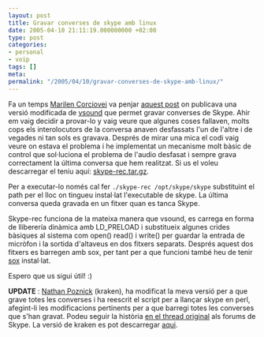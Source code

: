 ```yaml
---
layout: post
title: Gravar converses de skype amb linux
date: 2005-04-10 21:11:19.000000000 +02:00
type: post
categories:
- personal
- voip
tags: []
meta:
permalink: "/2005/04/10/gravar-converses-de-skype-amb-linux/"
---
```

Fa un temps [Marilen Corciovei](http://len.is-a-geek.org/) va penjar [aquest post](http://forum.skype.com/viewtopic.php?p=87378) on publicava una versió modificada de [vsound](http://www.zorg.org/vsound/) que permet gravar converses de Skype. Ahir em vaig decidir a provar-lo y vaig veure que algunes coses fallaven, molts cops els interolocutors de la conversa anaven desfassats l'un de l'altre i de vegades ni tan sols es gravava. Després de mirar una mica el codi vaig veure on estava el problema i he implementat un mecanisme molt bàsic de control que sol·luciona el problema de l'audio desfasat i sempre grava correctament la última conversa que hem realitzat. Si us el voleu descarregar el teniu aquí: [skype-rec.tar.gz](/projects/skype-rec.tar.gz).

Per a executar-lo només cal fer `./skype-rec /opt/skype/skype` substituint el path per el lloc on tingueu instal·lat l'executable de skype. La última conversa queda gravada en un fitxer quan es tanca Skype.

Skype-rec funciona de la mateixa manera que vsound, es carrega en forma de lliberería dinàmica amb LD\_PRELOAD i substitueix algunes crides bàsiques al sistema com open() read() i write() per guardar la entrada de micròfon i la sortida d'altaveus en dos fitxers separats. Després aquest dos fitxers es barregen amb sox, per tant per a que funcioni també heu de tenir [sox](http://sox.sourceforge.net/) instal·lat.

Espero que us sigui útil! :)

**UPDATE** : [Nathan Poznick](http://wang-fu.org/) (kraken), ha modificat la meva versió per a que grave totes les converses i ha reescrit el script per a llançar skype en perl, afegint-li les modificacions pertinents per a que barregi totes les converses que s'han gravat. Podeu seguir la història [en el thread original](http://forum.skype.com/viewtopic.php?p=87378) als forums de Skype. La versió de kraken es pot descarregar [aqui](http://z0g.org/stuff/skype-rec-kraken.tar.gz).


